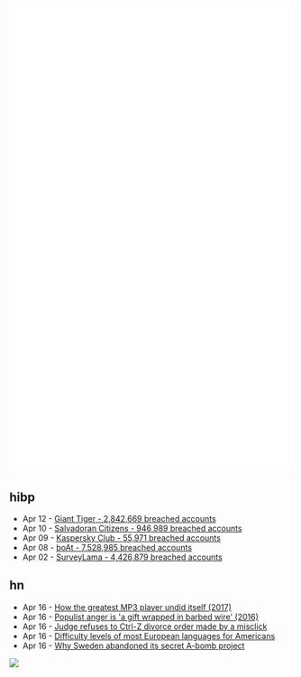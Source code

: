 ![Metrics](https://raw.githubusercontent.com/phixion/phixion/master/metrics.svg)

## hibp

<!--
for https://github.com/phixion/phixion/blob/main/.github/workflows/feeds.yml
-->
<!--START_SECTION:haveibeenpwnd-->
- Apr 12 - [Giant Tiger - 2,842,669 breached accounts](https://haveibeenpwned.com/PwnedWebsites#GiantTiger)
- Apr 10 - [Salvadoran Citizens - 946,989 breached accounts](https://haveibeenpwned.com/PwnedWebsites#SalvadoranCitizens)
- Apr 09 - [Kaspersky Club - 55,971 breached accounts](https://haveibeenpwned.com/PwnedWebsites#KasperskyClub)
- Apr 08 - [boAt - 7,528,985 breached accounts](https://haveibeenpwned.com/PwnedWebsites#boAt)
- Apr 02 - [SurveyLama - 4,426,879 breached accounts](https://haveibeenpwned.com/PwnedWebsites#SurveyLama)
<!--END_SECTION:haveibeenpwnd-->

## hn

<!--
for https://github.com/phixion/phixion/blob/main/.github/workflows/feeds.yml
-->
<!--START_SECTION:hn-->
- Apr 16 - [How the greatest MP3 player undid itself (2017)](https://arstechnica.com/information-technology/2017/07/winamp-how-greatest-mp3-player-undid-itself/)
- Apr 16 - [Populist anger is 'a gift wrapped in barbed wire' (2016)](https://www.politico.eu/article/populism-is-a-gift-wrapped-in-barbed-wire-david-van-reybrouck/)
- Apr 16 - [Judge refuses to Ctrl-Z divorce order made by a misclick](https://www.theregister.com/2024/04/16/accidental_divorce_computer_error/)
- Apr 16 - [Difficulty levels of most European languages for Americans](https://www.atlasobscura.com/articles/language-difficulty-map)
- Apr 16 - [Why Sweden abandoned its secret A-bomb project](https://www.bbc.com/future/article/20240412-the-secret-scandinavian-a-bomb-project)
<!--END_SECTION:hn-->

<!--
for https://yhype.me
-->
![](https://hit.yhype.me/github/profile?user_id=13013670)
